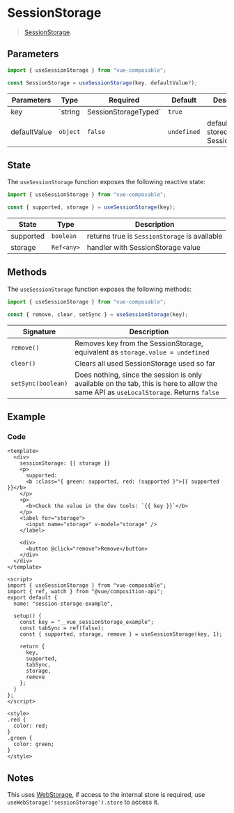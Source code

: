# SessionStorage

> [SessionStorage](https://developer.mozilla.org/en-US/docs/Web/API/Window/sessionStorage).

## Parameters

```js
import { useSessionStorage } from "vue-composable";

const SessionStorage = useSessionStorage(key, defaultValue?);
```

| Parameters   | Type                            | Required | Default     | Description                                      |
| ------------ | ------------------------------- | -------- | ----------- | ------------------------------------------------ |
| key          | `string|SessionStorageTyped<T>` | `true`   |             | Key that will be used to store in SessionStorage |
| defaultValue | `object`                        | `false`  | `undefined` | default value stored in the SessionStorage       |

## State

The `useSessionStorage` function exposes the following reactive state:

```js
import { useSessionStorage } from "vue-composable";

const { supported, storage } = useSessionStorage(key);
```

| State     | Type       | Description                                   |
| --------- | ---------- | --------------------------------------------- |
| supported | `boolean`  | returns true is `SessionStorage` is available |
| storage   | `Ref<any>` | handler with SessionStorage value             |

## Methods

The `useSessionStorage` function exposes the following methods:

```js
import { useSessionStorage } from "vue-composable";

const { remove, clear, setSync } = useSessionStorage(key);
```

| Signature          | Description                                                                                                                            |
| ------------------ | -------------------------------------------------------------------------------------------------------------------------------------- |
| `remove()`         | Removes key from the SessionStorage, equivalent as `storage.value = undefined`                                                         |
| `clear()`          | Clears all used SessionStorage used so far                                                                                             |
| `setSync(boolean)` | Does nothing, since the session is only available on the tab, this is here to allow the same API as `useLocalStorage`. Returns `false` |

## Example

<Session-storage-example/>

### Code

```vue
<template>
  <div>
    sessionStorage: {{ storage }}
    <p>
      supported:
      <b :class="{ green: supported, red: !supported }">{{ supported }}</b>
    </p>
    <p>
      <b>Check the value in the dev tools: `{{ key }}`</b>
    </p>
    <label for="storage">
      <input name="storage" v-model="storage" />
    </label>

    <div>
      <button @click="remove">Remove</button>
    </div>
  </div>
</template>

<script>
import { useSessionStorage } from "vue-composable";
import { ref, watch } from "@vue/composition-api";
export default {
  name: "session-storage-example",

  setup() {
    const key = "__vue_sessionStorage_example";
    const tabSync = ref(false);
    const { supported, storage, remove } = useSessionStorage(key, 1);

    return {
      key,
      supported,
      tabSync,
      storage,
      remove
    };
  }
};
</script>

<style>
.red {
  color: red;
}
.green {
  color: green;
}
</style>
```

## Notes

This uses [WebStorage](./webStorage.md), if access to the internal store is required, use `useWebStorage('sessionStorage').store` to access it.
